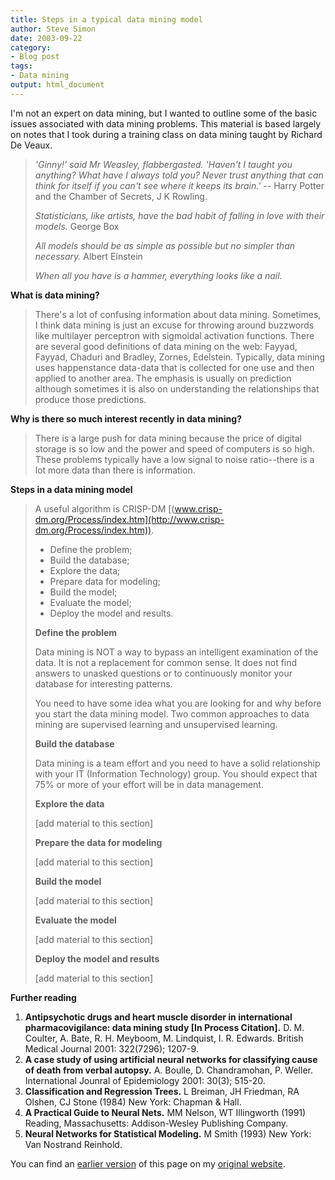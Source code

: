 ```yaml
---
title: Steps in a typical data mining model
author: Steve Simon
date: 2003-09-22
category:
- Blog post
tags:
- Data mining
output: html_document
---
```

I\'m not an expert on data mining, but I wanted to outline some of the
basic issues associated with data mining problems. This material is
based largely on notes that I took during a training class on data
mining taught by Richard De Veaux.

> *\'Ginny!\' said Mr Weasley, flabbergasted. \'Haven\'t I taught you
> anything? What have I always told you? Never trust anything that can
> think for itself if you can\'t see where it keeps its brain.\'* \--
> Harry Potter and the Chamber of Secrets, J K Rowling.
>
> *Statisticians, like artists, have the bad habit of falling in love
> with their models.* George Box
>
> *All models should be as simple as possible but no simpler than
> necessary.* Albert Einstein
>
> *When all you have is a hammer, everything looks like a nail.*

**What is data mining?**

> There\'s a lot of confusing information about data mining. Sometimes,
> I think data mining is just an excuse for throwing around buzzwords
> like multilayer perceptron with sigmoidal activation functions. There
> are several good definitions of data mining on the web: Fayyad,
> Fayyad, Chaduri and Bradley, Zornes, Edelstein. Typically, data mining
> uses happenstance data-data that is collected for one use and then
> applied to another area. The emphasis is usually on prediction
> although sometimes it is also on understanding the relationships that
> produce those predictions.

**Why is there so much interest recently in data mining?**

> There is a large push for data mining because the price of digital
> storage is so low and the power and speed of computers is so high.
> These problems typically have a low signal to noise ratio\--there is a
> lot more data than there is information.

**Steps in a data mining model**

> A useful algorithm is CRISP-DM
> [(www.crisp-dm.org/Process/index.htm](http://www.crisp-dm.org/Process/index.htm)).
>
> -   Define the problem;
> -   Build the database;
> -   Explore the data;
> -   Prepare data for modeling;
> -   Build the model;
> -   Evaluate the model;
> -   Deploy the model and results.
>
> **Define the problem**
>
> Data mining is NOT a way to bypass an intelligent examination of the
> data. It is not a replacement for common sense. It does not find
> answers to unasked questions or to continuously monitor your database
> for interesting patterns.
>
> You need to have some idea what you are looking for and why before you
> start the data mining model. Two common approaches to data mining are
> supervised learning and unsupervised learning.
>
> **Build the database**
>
> Data mining is a team effort and you need to have a solid relationship
> with your IT (Information Technology) group. You should expect that
> 75% or more of your effort will be in data management.
>
> **Explore the data**
>
> \[add material to this section\]
>
> **Prepare the data for modeling**
>
> \[add material to this section\]
>
> **Build the model**
>
> \[add material to this section\]
>
> **Evaluate the model**
>
> \[add material to this section\]
>
> **Deploy the model and results**
>
> \[add material to this section\]

**Further reading**

1.  **Antipsychotic drugs and heart muscle disorder in international
    pharmacovigilance: data mining study \[In Process Citation\].** D.
    M. Coulter, A. Bate, R. H. Meyboom, M. Lindquist, I. R. Edwards.
    British Medical Journal 2001: 322(7296); 1207-9.
2.  **A case study of using artificial neural networks for classifying
    cause of death from verbal autopsy.** A. Boulle, D. Chandramohan, P.
    Weller. International Jounral of Epidemiology 2001: 30(3); 515-20.
3.  **Classification and Regression Trees.** L Breiman, JH Friedman, RA
    Olshen, CJ Stone (1984) New York: Chapman & Hall.
4.  **A Practical Guide to Neural Nets.** MM Nelson, WT Illingworth
    (1991) Reading, Massachusetts: Addison-Wesley Publishing Company.
5.  **Neural Networks for Statistical Modeling.** M Smith (1993) New
    York: Van Nostrand Reinhold.

You can find an [earlier version](http://www.pmean.com/03/datamining.html) of this page on my [original website](http://www.pmean.com/original_site.html).
